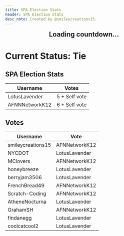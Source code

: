 ```yaml
---
title: SPA Election Stats
header: SPA Election Stats
desc_note: Created by @smileycreations15.
---
```

<h2 id="countdown" style="text-align: center;margin-top: 0px;">Loading countdown...</h2>

# Current Status: Tie
## SPA Election Stats

| Username       | Votes   |
|----------------|---------|
| LotusLavender  | 5 + Self vote |
| AFNNNetworkK12 | 6 + Self vote |

## Votes

| Username          | Vote             |
|-------------------|------------------|
| smileycreations15 | AFNNetworkK12    |
| NYCDOT            | LotusLavender    |
| MClovers          | AFNNetworkK12    |
| honeybreeze       | LotusLavender    |
| berryjam3506      | LotusLavender    |
| FrenchBread49     | AFNNetworkK12    |
| Scratch-Coding    | AFNNetworkK12    |
| AtheneNocturna    | LotusLavender    |
| GrahamSH          | AFNNetworkK12    |
| findanegg         | LotusLavender    |
| coolcatcool2 | LotusLavender |

<script>
// Set the date we're counting down to
var countDownDate = new Date("Jun 23, 2019 00:00:00 UTC+0000").getTime();

// Update the count down every 1 second
var x = setInterval(function() {

  // Get today's date and time
  var now = new Date().getTime();
    
  // Find the distance between now and the count down date
  var distance = countDownDate - now;
    
  // Time calculations for days, hours, minutes and seconds
  var days = Math.floor(distance / (1000 * 60 * 60 * 24));
  var hours = Math.floor((distance % (1000 * 60 * 60 * 24)) / (1000 * 60 * 60));
  var minutes = Math.floor((distance % (1000 * 60 * 60)) / (1000 * 60));
  var seconds = Math.floor((distance % (1000 * 60)) / 1000);
    
  // Output the result in an element with id="demo"
  document.getElementById("countdown").innerHTML = "Voting closes in: <br>" + days + " days " + hours + " hours "
  + minutes + " minutes " + seconds + " seconds ";
    
  // If the count down is over, write some text 
  if (distance < 0) {
    clearInterval(x);
    document.getElementById("countdown").innerHTML = "Voting has closed";
  }
}, 1000);
</script>
